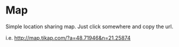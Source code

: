 # Map
Simple location sharing map. Just click somewhere and copy the url.

i.e. http://map.tikap.com/?a=48.71946&n=21.25874
